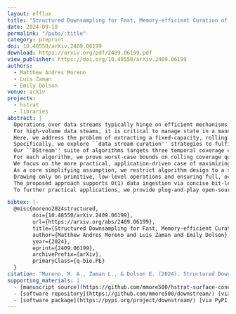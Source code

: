 ```yaml
---
layout: efflux
title: "Structured Downsampling for Fast, Memory-efficient Curation of Online Data Streams"
date: 2024-09-10
permalink: "/pubs/:title"
category: preprint
doi: 10.48550/arXiv.2409.06199
download: https://arxiv.org/pdf/2409.06199.pdf
view_publisher: https://doi.org/10.48550/arXiv.2409.06199
authors:
  - Matthew Andres Moreno
  - Luis Zaman
  - Emily Dolson
venue: arXiv
projects:
  - hstrat
  - libraries
abstract: |
  Operations over data streams typically hinge on efficient mechanisms to aggregate or summarize history on a rolling basis.
  For high-volume data steams, it is critical to manage state in a manner that is fast and memory efficient -- particularly in resource-constrained or real-time contexts.
  Here, we address the problem of extracting a fixed-capacity, rolling subsample from a data stream.
  Specifically, we explore ``data stream curation'' strategies to fulfill requirements on the composition of sample time points retained.
  Our ``DStream'' suite of algorithms targets three temporal coverage criteria: (1) steady coverage, where retained samples should spread evenly across elapsed data stream history; (2) stretched coverage, where early data items should be proportionally favored; and (3) tilted coverage, where recent data items should be proportionally favored.
  For each algorithm, we prove worst-case bounds on rolling coverage quality.
  We focus on the more practical, application-driven case of maximizing coverage quality given a fixed memory capacity.
  As a core simplifying assumption, we restrict algorithm design to a single update operation: writing from the data stream to a calculated buffer site -- with data never being read back, no metadata stored (e.g., sample timestamps), and data eviction occurring only implicitly via overwrite.
  Drawing only on primitive, low-level operations and ensuring full, overhead-free use of available memory, this ``DStream'' framework ideally suits domains that are resource-constrained, performance-critical, and fine-grained (e.g., individual data items as small as single bits or bytes).
  The proposed approach supports O(1) data ingestion via concise bit-level operations.
  To further practical applications, we provide plug-and-play open-source implementations targeting both scripted and compiled application domains.

bibtex: |-
  @misc{moreno2024structured,
        doi={10.48550/arXiv.2409.06199},
        url={https://arxiv.org/abs/2409.06199},
        title={Structured Downsampling for Fast, Memory-efficient Curation of Online Data Streams},
        author={Matthew Andres Moreno and Luis Zaman and Emily Dolson},
        year={2024},
        eprint={2409.06199},
        archivePrefix={arXiv},
        primaryClass={q-bio.PE}
  }
citation: "Moreno, M. A., Zaman L., & Dolson E. (2024). Structured Downsampling for Fast, Memory-efficient Curation of Online Data Streams. arXiv preprint arXiv:2409.06199. https://doi.org/10.48550/arXiv.2409.06199"
supporting_materials: |
  - [manuscript source](https://github.com/mmore500/hstrat-surface-concept/) [via GitHub <i class="icon-github-1"></i>](https://github.com/)
  - [software repository](https://github.com/mmore500/downstream/) [via GitHub <i class="icon-github-1"></i>](https://github.com/)
  - [software package](https://pypi.org/project/downstream/) [via PyPI <i class="icon-github-1"></i>](https://github.com/)
---
```

